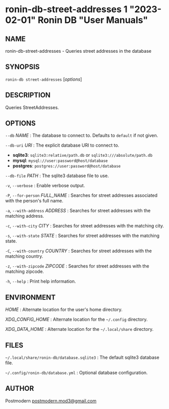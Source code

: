 # ronin-db-street-addresses 1 "2023-02-01" Ronin DB "User Manuals"

## NAME

ronin-db-street-addresses - Queries street addresses in the database

## SYNOPSIS

`ronin-db street-addresses` [*options*]

## DESCRIPTION

Queries StreetAddresses.

## OPTIONS

`--db` *NAME*
: The database to connect to. Defaults to `default` if not given.

`--db-uri` *URI*
: The explicit database URI to connect to.

  * **sqlite3**: `sqlite3:relative/path.db` or `sqlite3:///absolute/path.db`
  * **mysql**: `mysql://user:password@host/database`
  * **postgres**: `postgres://user:password@host/database`

`--db-file` *PATH*
: The sqlite3 database file to use.

`-v`, `--verbose`
: Enable verbose output.

`-P`, `--for-person` *FULL_NAME*
: Searches for street addresses associated with the person's full name.

`-a`, `--with-address` *ADDRESS*
: Searches for street addresses with the matching address.

`-c`, `--with-city` *CITY*
: Searches for street addresses with the matching city.

`-s`, `--with-state` *STATE*
: Searches for street addresses with the matching state.

`-C`, `--with-country` *COUNTRY*
: Searches for street addresses with the matching country.

`-z`, `--with-zipcode` *ZIPCODE*
: Searches for street addresses with the matching zipcode.

`-h`, `--help`
: Print help information.

## ENVIRONMENT

*HOME*
: Alternate location for the user's home directory.

*XDG_CONFIG_HOME*
: Alternate location for the `~/.config` directory.

*XDG_DATA_HOME*
: Alternate location for the `~/.local/share` directory.

## FILES

`~/.local/share/ronin-db/database.sqlite3`
: The default sqlite3 database file.

`~/.config/ronin-db/database.yml`
: Optional database configuration.

## AUTHOR

Postmodern <postmodern.mod3@gmail.com>

